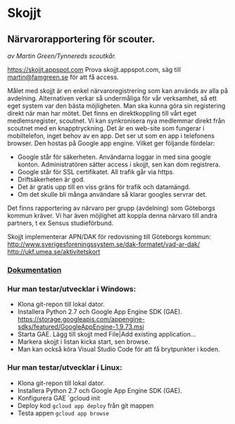 # Skojjt
## Närvarorapportering för scouter. 

*av Martin Green/Tynnereds scoutkår.*

https://skojjt.appspot.com
Prova skojjt.appspot.com, säg till martin@famgreen.se för att få access.

Målet med skojjt är en enkel närvaroregistrering som kan används av alla på avdelning.
Alternativen verkar så undermåliga för vår verksamhet, så ett eget system var den bästa möjligheten.
Man ska kunna göra sin registering direkt när man har mötet.
Det finns en direktkoppling till vårt eget medlemsregister, scoutnet. Vi kan synkronisera nya medlemmar direkt från scoutnet med en knapptryckning.
Det är en web-site som fungerar i mobiltelefon, inget behov av en app. Det ser ut som en app i telefonens browser.
Den hostas på Google app engine. Vilket ger följande fördelar:
* Google står för säkerheten. Användarna loggar in med sina google konton. Administratören sätter access i skojjt, sen kan dom registrera.
* Google står för SSL certifikatet. All trafik går via https.
* Driftsäkerheten är god.
* Det är gratis upp till en viss gräns för trafik och datamängd.
* Om det skulle bli många användare så klarar googles servrar det.

Det finns rapportering av närvaro per grupp (avdelning) som Göteborgs kommun kräver.
Vi har även möjlighet att koppla denna närvaro till andra partners, t ex Sensus studieförbund.

Skojjt implementerar APN/DAK för redovisning till Göteborgs kommun:
http://www.sverigesforeningssystem.se/dak-formatet/vad-ar-dak/
http://ukf.umea.se/aktivitetskort

### [Dokumentation](https://github.com/martin-green/skojjt/wiki)

### Hur man testar/utvecklar i Windows:
* Klona git-repon till lokal dator.
* Installera Python 2.7 och Google App Engine SDK (GAE). 
	https://storage.googleapis.com/appengine-sdks/featured/GoogleAppEngine-1.9.73.msi
* Starta GAE. Lägg till skojjt med File|Add existing application...
* Markera skojjt i listan kicka start, sen browse.
* Man kan också köra Visual Studio Code för att få brytpunkter i koden.

### Hur man testar/utvecklar i Linux:
* Klona git-repon till lokal dator.
* Installera Python 2.7 och Google App Engine SDK (GAE). 
* Konfigurera GAE `gcloud init
* Deploy kod `gcloud app deploy` från git mappen
* Testa appen `gcloud app browse`
